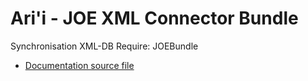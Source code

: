 # Ari'i - JOE XML Connector Bundle

Synchronisation XML-DB
Require: JOEBundle

* [Documentation source file](doc/)
